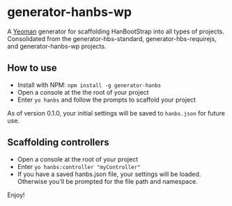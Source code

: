 # generator-hanbs-wp

A [Yeoman](http://yeoman.io) generator for scaffolding HanBootStrap into all types of projects. Consolidated from the generator-hbs-standard, generator-hbs-requirejs, and generator-hanbs-wp projects.

## How to use

- Install with NPM:
```npm install -g generator-hanbs```
- Open a console at the the root of your project
- Enter `yo hanbs` and follow the prompts to scaffold your project

As of version 0.1.0, your initial settings will be saved to `hanbs.json` for future use.

## Scaffolding controllers
- Open a console at the root of your project
- Enter `yo hanbs:controller "myController"`
- If you have a saved hanbs.json file, your settings will be loaded. Otherwise you'll be prompted for the file path and namespace.

Enjoy!
